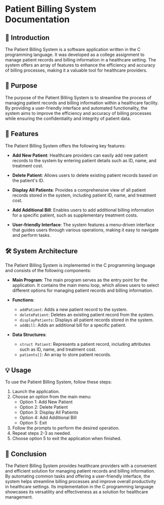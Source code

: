 # Patient Billing System Documentation

## 🏥 Introduction

The Patient Billing System is a software application written in the C programming language. It was developed as a college assignment to manage patient records and billing information in a healthcare setting. The system offers an array of features to enhance the efficiency and accuracy of billing processes, making it a valuable tool for healthcare providers.

## 🚀 Purpose

The purpose of the Patient Billing System is to streamline the process of managing patient records and billing information within a healthcare facility. By providing a user-friendly interface and automated functionality, the system aims to improve the efficiency and accuracy of billing processes while ensuring the confidentiality and integrity of patient data.

## 🎯 Features

The Patient Billing System offers the following key features:

- **Add New Patient**: Healthcare providers can easily add new patient records to the system by entering patient details such as ID, name, and treatment cost.

- **Delete Patient**: Allows users to delete existing patient records based on the patient's ID.

- **Display All Patients**: Provides a comprehensive view of all patient records stored in the system, including patient ID, name, and treatment cost.

- **Add Additional Bill**: Enables users to add additional billing information for a specific patient, such as supplementary treatment costs.

- **User-friendly Interface**: The system features a menu-driven interface that guides users through various operations, making it easy to navigate and perform tasks.

## 🛠️ System Architecture

The Patient Billing System is implemented in the C programming language and consists of the following components:

- **Main Program**: The main program serves as the entry point for the application. It contains the main menu loop, which allows users to select different options for managing patient records and billing information.

- **Functions**:
    - `addPatient`: Adds a new patient record to the system.
    - `deletePatient`: Deletes an existing patient record from the system.
    - `displayPatients`: Displays all patient records stored in the system.
    - `addBill`: Adds an additional bill for a specific patient.

- **Data Structures**:
    - `struct Patient`: Represents a patient record, including attributes such as ID, name, and treatment cost.
    - `patients[]`: An array to store patient records.

## 💡 Usage

To use the Patient Billing System, follow these steps:

1. Launch the application.
2. Choose an option from the main menu:
    - Option 1: Add New Patient
    - Option 2: Delete Patient
    - Option 3: Display All Patients
    - Option 4: Add Additional Bill
    - Option 5: Exit
3. Follow the prompts to perform the desired operation.
4. Repeat steps 2-3 as needed.
5. Choose option 5 to exit the application when finished.

## 🌟 Conclusion

The Patient Billing System provides healthcare providers with a convenient and efficient solution for managing patient records and billing information. By automating common tasks and offering a user-friendly interface, the system helps streamline billing processes and improve overall productivity in healthcare settings. Its implementation in the C programming language showcases its versatility and effectiveness as a solution for healthcare management.

